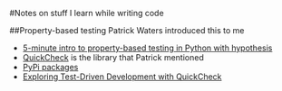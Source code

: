 #Notes on stuff I learn while writing code

##Property-based testing
Patrick Waters introduced this to me

-  [5-minute intro to property-based testing in Python with hypothesis](http://www.slideshare.net/FranklinChen/handout-23548866)
-  [QuickCheck](http://en.wikipedia.org/wiki/QuickCheck) is the library that Patrick mentioned
-  [PyPi packages](https://pypi.python.org/pypi?%3Aaction=search&term=quickcheck&submit=search)
-  [Exploring Test-Driven Development with QuickCheck](http://www.natpryce.com/articles/000795.html)


